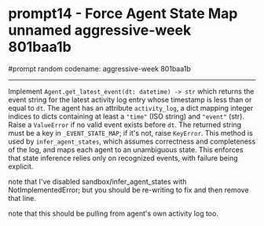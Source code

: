# prompt14 - Force Agent State Map unnamed aggressive-week 801baa1b

#prompt
random codename: aggressive-week 801baa1b

***

Implement `Agent.get_latest_event(dt: datetime) -> str` which returns the event string for the latest activity log entry whose timestamp is less than or equal to `dt`. The agent has an attribute `activity_log`, a dict mapping integer indices to dicts containing at least a `"time"` (ISO string) and `"event"` (str). Raise a `ValueError` if no valid event exists before `dt`. The returned string must be a key in `_EVENT_STATE_MAP`; if it's not, raise `KeyError`. This method is used by `infer_agent_states`, which assumes correctness and completeness of the log, and maps each agent to an unambiguous state. This enforces that state inference relies only on recognized events, with failure being explicit.


note that I've disabled sandbox/infer_agent_states with NotImplementedError; but you should be re-writing to fix and then remove that line. 

note that this should be pulling from agent's own activity log too. 

